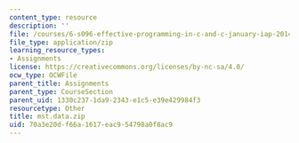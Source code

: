 ```yaml
---
content_type: resource
description: ''
file: /courses/6-s096-effective-programming-in-c-and-c-january-iap-2014/70a3e20df66a1617eac954798a0f8ac9_mst.data.zip
file_type: application/zip
learning_resource_types:
- Assignments
license: https://creativecommons.org/licenses/by-nc-sa/4.0/
ocw_type: OCWFile
parent_title: Assignments
parent_type: CourseSection
parent_uid: 1330c237-1da9-2343-e1c5-e39e429984f3
resourcetype: Other
title: mst.data.zip
uid: 70a3e20d-f66a-1617-eac9-54798a0f8ac9
---
```

